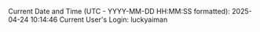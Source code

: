 Current Date and Time (UTC - YYYY-MM-DD HH:MM:SS formatted): 2025-04-24 10:14:46
Current User's Login: luckyaiman

